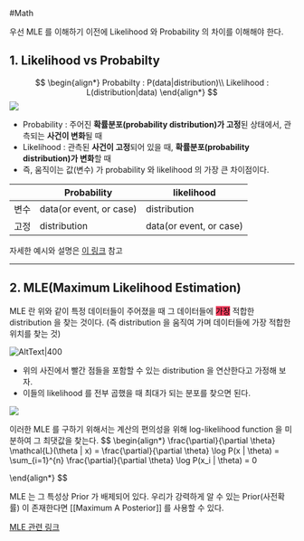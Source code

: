 #Math 

우선 MLE 를 이해하기 이전에 Likelihood 와 Probability 의 차이를 이해해야 한다.

## 1. Likelihood vs Probabilty
$$
\begin{align*}
Probabilty : P(data|distribution)\\
Likelihood : L(distribution|data)
\end{align*}
$$
![](_media-sync_resources/20240417T174111/20240417T174111_62134.png)

* Probability : 주어진 **확률분포(probability distribution)가 고정**된 상태에서, 관측되는 **사건이 변화**될 때
* Likelihood : 관측된 **사건이 고정**되어 있을 때, **확률분포(probability distribution)가 변화**할 때
* 즉, 움직이는 값(변수) 가 probability 와 likelihood 의 가장 큰 차이점이다.

|      | Probability             | likelihood              |
| ---- | ----------------------- | ----------------------- |
| 변수 | data(or event, or case) | distribution            |
| 고정 | distribution            | data(or event, or case) |
자세한 예시와 설명은 [이 링크](https://xoft.tistory.com/30) 참고

---
## 2. MLE(Maximum Likelihood Estimation) 

MLE 란 위와 같이 특정 데이터들이 주어졌을 때 그 데이터들에 <mark style='background:#eb3b5a'>가장</mark> 적합한 distribution 을 찾는 것이다.
(즉 distribution 을 움직여 가며 데이터들에 가장 적합한 위치를 찾는 것)

![AltText|400](_media-sync_resources/20240417T174111/20240417T174111_96425.png)

* 위의 사진에서 빨간 점들을 포함할 수 있는 distribution 을 연산한다고 가정해 보자.
* 이들의 likelihood 를 전부 곱했을 때 최대가 되는 분포를 찾으면 된다.

![](_media-sync_resources/20240417T174111/20240417T174111_58015.png)

이러한 MLE 를 구하기 위해서는 계산의 편의성을 위해 log-likelihood function 을 미분하여 그 최댓값을 찾는다.
$$
\begin{align*}
\frac{\partial}{\partial \theta} \mathcal{L}(\theta | x) = \frac{\partial}{\partial \theta} \log P(x | \theta) = \sum_{i=1}^{n} \frac{\partial}{\partial \theta} \log P(x_i | \theta) = 0

\end{align*}
$$

MLE 는 그 특성상 Prior 가 배제되어 있다. 우리가 강력하게 알 수 있는 Prior(사전확률) 이 존재한다면 [[Maximum A Posterior]] 를 사용할 수 있다.

[MLE 관련 링크](https://xoft.tistory.com/30)